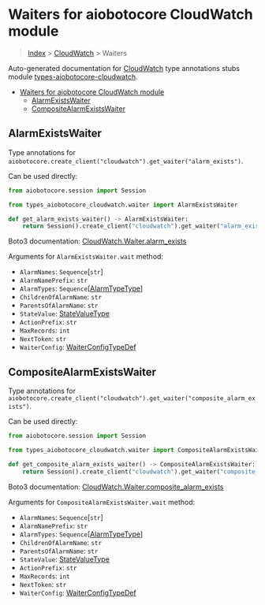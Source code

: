 <a id="waiters-for-aiobotocore-cloudwatch-module"></a>

# Waiters for aiobotocore CloudWatch module

> [Index](..) > [CloudWatch](.) > Waiters

Auto-generated documentation for
[CloudWatch](https://boto3.amazonaws.com/v1/documentation/api/latest/reference/services/cloudwatch.html#CloudWatch)
type annotations stubs module
[types-aiobotocore-cloudwatch](https://pypi.org/project/types-aiobotocore-cloudwatch/).

- [Waiters for aiobotocore CloudWatch module](#waiters-for-aiobotocore-cloudwatch-module)
  - [AlarmExistsWaiter](#alarmexistswaiter)
  - [CompositeAlarmExistsWaiter](#compositealarmexistswaiter)

<a id="alarmexistswaiter"></a>

## AlarmExistsWaiter

Type annotations for
`aiobotocore.create_client("cloudwatch").get_waiter("alarm_exists")`.

Can be used directly:

```python
from aiobotocore.session import Session

from types_aiobotocore_cloudwatch.waiter import AlarmExistsWaiter

def get_alarm_exists_waiter() -> AlarmExistsWaiter:
    return Session().create_client("cloudwatch").get_waiter("alarm_exists")
```

Boto3 documentation:
[CloudWatch.Waiter.alarm_exists](https://boto3.amazonaws.com/v1/documentation/api/latest/reference/services/cloudwatch.html#CloudWatch.Waiter.AlarmExists)

Arguments for `AlarmExistsWaiter.wait` method:

- `AlarmNames`: `Sequence`\[`str`\]
- `AlarmNamePrefix`: `str`
- `AlarmTypes`: `Sequence`\[[AlarmTypeType](./literals.md#alarmtypetype)\]
- `ChildrenOfAlarmName`: `str`
- `ParentsOfAlarmName`: `str`
- `StateValue`: [StateValueType](./literals.md#statevaluetype)
- `ActionPrefix`: `str`
- `MaxRecords`: `int`
- `NextToken`: `str`
- `WaiterConfig`: [WaiterConfigTypeDef](./type_defs.md#waiterconfigtypedef)

<a id="compositealarmexistswaiter"></a>

## CompositeAlarmExistsWaiter

Type annotations for
`aiobotocore.create_client("cloudwatch").get_waiter("composite_alarm_exists")`.

Can be used directly:

```python
from aiobotocore.session import Session

from types_aiobotocore_cloudwatch.waiter import CompositeAlarmExistsWaiter

def get_composite_alarm_exists_waiter() -> CompositeAlarmExistsWaiter:
    return Session().create_client("cloudwatch").get_waiter("composite_alarm_exists")
```

Boto3 documentation:
[CloudWatch.Waiter.composite_alarm_exists](https://boto3.amazonaws.com/v1/documentation/api/latest/reference/services/cloudwatch.html#CloudWatch.Waiter.CompositeAlarmExists)

Arguments for `CompositeAlarmExistsWaiter.wait` method:

- `AlarmNames`: `Sequence`\[`str`\]
- `AlarmNamePrefix`: `str`
- `AlarmTypes`: `Sequence`\[[AlarmTypeType](./literals.md#alarmtypetype)\]
- `ChildrenOfAlarmName`: `str`
- `ParentsOfAlarmName`: `str`
- `StateValue`: [StateValueType](./literals.md#statevaluetype)
- `ActionPrefix`: `str`
- `MaxRecords`: `int`
- `NextToken`: `str`
- `WaiterConfig`: [WaiterConfigTypeDef](./type_defs.md#waiterconfigtypedef)

